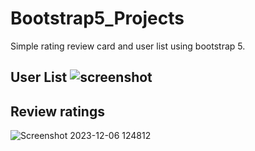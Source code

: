 # Bootstrap5_Projects
 Simple rating review card and user list using bootstrap 5.
## User List ![screenshot](https://github.com/ronzron/Bootstrap5_Projects/assets/75774813/ae3e8089-1c80-4dbf-8cc8-8566ae27c514)
## Review ratings 
![Screenshot 2023-12-06 124812](https://github.com/ronzron/Bootstrap5_Projects/assets/75774813/6fb121c7-1471-4618-b0f7-72bb5bd63826)
